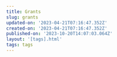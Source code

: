 ```yaml
---
title: Grants
slug: grants
updated-on: '2023-04-21T07:16:47.352Z'
created-on: '2023-04-21T07:16:47.352Z'
published-on: '2023-10-20T14:07:03.064Z'
layout: '[tags].html'
tags: tags
---
```



